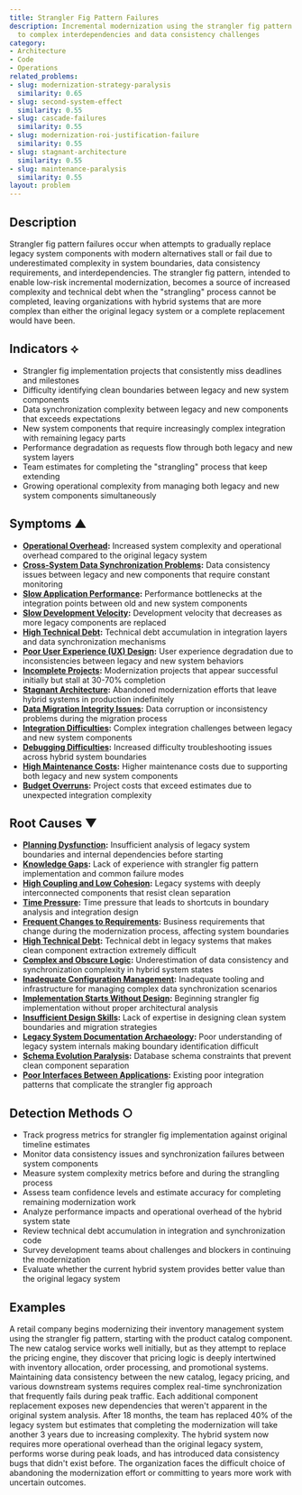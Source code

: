 ```yaml
---
title: Strangler Fig Pattern Failures
description: Incremental modernization using the strangler fig pattern stalls due
  to complex interdependencies and data consistency challenges
category:
- Architecture
- Code
- Operations
related_problems:
- slug: modernization-strategy-paralysis
  similarity: 0.65
- slug: second-system-effect
  similarity: 0.55
- slug: cascade-failures
  similarity: 0.55
- slug: modernization-roi-justification-failure
  similarity: 0.55
- slug: stagnant-architecture
  similarity: 0.55
- slug: maintenance-paralysis
  similarity: 0.55
layout: problem
---
```


## Description

Strangler fig pattern failures occur when attempts to gradually replace legacy system components with modern alternatives stall or fail due to underestimated complexity in system boundaries, data consistency requirements, and interdependencies. The strangler fig pattern, intended to enable low-risk incremental modernization, becomes a source of increased complexity and technical debt when the "strangling" process cannot be completed, leaving organizations with hybrid systems that are more complex than either the original legacy system or a complete replacement would have been.

## Indicators ⟡

- Strangler fig implementation projects that consistently miss deadlines and milestones
- Difficulty identifying clean boundaries between legacy and new system components
- Data synchronization complexity between legacy and new components that exceeds expectations
- New system components that require increasingly complex integration with remaining legacy parts
- Performance degradation as requests flow through both legacy and new system layers
- Team estimates for completing the "strangling" process that keep extending
- Growing operational complexity from managing both legacy and new system components simultaneously

## Symptoms ▲

- **[Operational Overhead](operational-overhead.md):** Increased system complexity and operational overhead compared to the original legacy system
- **[Cross-System Data Synchronization Problems](cross-system-data-synchronization-problems.md):** Data consistency issues between legacy and new components that require constant monitoring
- **[Slow Application Performance](slow-application-performance.md):** Performance bottlenecks at the integration points between old and new system components
- **[Slow Development Velocity](slow-development-velocity.md):** Development velocity that decreases as more legacy components are replaced
- **[High Technical Debt](high-technical-debt.md):** Technical debt accumulation in integration layers and data synchronization mechanisms
- **[Poor User Experience (UX) Design](poor-user-experience-ux-design.md):** User experience degradation due to inconsistencies between legacy and new system behaviors
- **[Incomplete Projects](incomplete-projects.md):** Modernization projects that appear successful initially but stall at 30-70% completion
- **[Stagnant Architecture](stagnant-architecture.md):** Abandoned modernization efforts that leave hybrid systems in production indefinitely
- **[Data Migration Integrity Issues](data-migration-integrity-issues.md):** Data corruption or inconsistency problems during the migration process
- **[Integration Difficulties](integration-difficulties.md):** Complex integration challenges between legacy and new system components
- **[Debugging Difficulties](debugging-difficulties.md):** Increased difficulty troubleshooting issues across hybrid system boundaries
- **[High Maintenance Costs](high-maintenance-costs.md):** Higher maintenance costs due to supporting both legacy and new system components
- **[Budget Overruns](budget-overruns.md):** Project costs that exceed estimates due to unexpected integration complexity

## Root Causes ▼

- **[Planning Dysfunction](planning-dysfunction.md):** Insufficient analysis of legacy system boundaries and internal dependencies before starting
- **[Knowledge Gaps](knowledge-gaps.md):** Lack of experience with strangler fig pattern implementation and common failure modes
- **[High Coupling and Low Cohesion](high-coupling-low-cohesion.md):** Legacy systems with deeply interconnected components that resist clean separation
- **[Time Pressure](time-pressure.md):** Time pressure that leads to shortcuts in boundary analysis and integration design
- **[Frequent Changes to Requirements](frequent-changes-to-requirements.md):** Business requirements that change during the modernization process, affecting system boundaries
- **[High Technical Debt](high-technical-debt.md):** Technical debt in legacy systems that makes clean component extraction extremely difficult
- **[Complex and Obscure Logic](complex-and-obscure-logic.md):** Underestimation of data consistency and synchronization complexity in hybrid system states
- **[Inadequate Configuration Management](inadequate-configuration-management.md):** Inadequate tooling and infrastructure for managing complex data synchronization scenarios
- **[Implementation Starts Without Design](implementation-starts-without-design.md):** Beginning strangler fig implementation without proper architectural analysis
- **[Insufficient Design Skills](insufficient-design-skills.md):** Lack of expertise in designing clean system boundaries and migration strategies
- **[Legacy System Documentation Archaeology](legacy-system-documentation-archaeology.md):** Poor understanding of legacy system internals making boundary identification difficult
- **[Schema Evolution Paralysis](schema-evolution-paralysis.md):** Database schema constraints that prevent clean component separation
- **[Poor Interfaces Between Applications](poor-interfaces-between-applications.md):** Existing poor integration patterns that complicate the strangler fig approach

## Detection Methods ○

- Track progress metrics for strangler fig implementation against original timeline estimates
- Monitor data consistency issues and synchronization failures between system components
- Measure system complexity metrics before and during the strangling process
- Assess team confidence levels and estimate accuracy for completing remaining modernization work
- Analyze performance impacts and operational overhead of the hybrid system state
- Review technical debt accumulation in integration and synchronization code
- Survey development teams about challenges and blockers in continuing the modernization
- Evaluate whether the current hybrid system provides better value than the original legacy system

## Examples

A retail company begins modernizing their inventory management system using the strangler fig pattern, starting with the product catalog component. The new catalog service works well initially, but as they attempt to replace the pricing engine, they discover that pricing logic is deeply intertwined with inventory allocation, order processing, and promotional systems. Maintaining data consistency between the new catalog, legacy pricing, and various downstream systems requires complex real-time synchronization that frequently fails during peak traffic. Each additional component replacement exposes new dependencies that weren't apparent in the original system analysis. After 18 months, the team has replaced 40% of the legacy system but estimates that completing the modernization will take another 3 years due to increasing complexity. The hybrid system now requires more operational overhead than the original legacy system, performs worse during peak loads, and has introduced data consistency bugs that didn't exist before. The organization faces the difficult choice of abandoning the modernization effort or committing to years more work with uncertain outcomes.